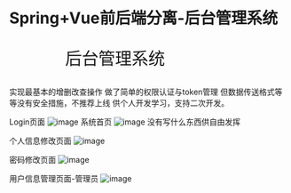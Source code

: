 # Spring+Vue前后端分离-后台管理系统

<p style="font-size: 30px; margin-left: 20%;">后台管理系统</p>
<div>
  实现最基本的增删改查操作 做了简单的权限认证与token管理
但数据传送格式等等没有安全措施，不推荐上线
供个人开发学习，支持二次开发。
</div>


Login页面
![image](https://github.com/Pollsp/SpringVue/assets/136817652/950fee9e-6e02-46bc-b08b-8743695fd151)
系统首页
![image](https://github.com/Pollsp/SpringVue/assets/136817652/cda8963b-ae55-4315-b4f2-79b5e8a80f48)
没有写什么东西供自由发挥

个人信息修改页面
![image](https://github.com/Pollsp/SpringVue/assets/136817652/d059478b-29e2-403b-9483-67ad28ea2d9d)

密码修改页面
![image](https://github.com/Pollsp/SpringVue/assets/136817652/dd84a121-e398-4511-89d7-f5d501bcf9b8)

用户信息管理页面-管理员
![image](https://github.com/Pollsp/SpringVue/assets/136817652/4e6f108f-2ff8-4d5e-9fb0-a8c34757d863)
